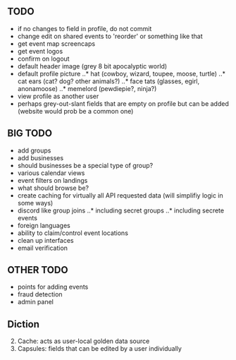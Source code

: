 

## TODO
* if no changes to field in profile, do not commit
* change edit on shared events to 'reorder' or something like that
* get event map screencaps
* get event logos
* confirm on logout
* default header image (grey 8 bit apocalyptic world)
* default profile picture
..* hat (cowboy, wizard, toupee, moose, turtle)
..* cat ears (cat? dog? other animals?)
..* face tats (glasses, egirl, anonamoose)
..* memelord (pewdiepie?,  ninja?)
* view profile as another user
* perhaps grey-out-slant fields that are empty on profile but can be added (website would prob be a common one)

## BIG TODO
* add groups
* add businesses
* should businesses be a special type of group?
* various calendar views
* event filters on landings
* what should browse be?
* create caching for virtually all API requested data (will simplifiy logic in some ways)
* discord like group joins
..* including secret groups
..* including secrete events
* foreign languages
* ability to claim/control event locations
* clean up interfaces
* email verification

## OTHER TODO
* points for adding events
* fraud detection
* admin panel


## Diction
2. Cache: acts as user-local golden data source
2. Capsules: fields that can be edited by a user individually
